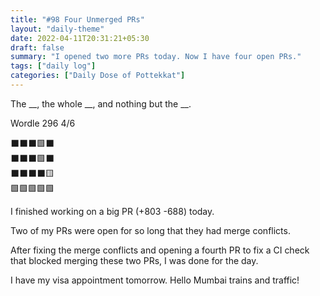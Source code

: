 ```yaml
---
title: "#98 Four Unmerged PRs"
layout: "daily-theme"
date: 2022-04-11T20:31:21+05:30
draft: false
summary: "I opened two more PRs today. Now I have four open PRs."
tags: ["daily log"]
categories: ["Daily Dose of Pottekkat"]
---
```


The __, the whole __, and nothing but the __.

Wordle 296 4/6

⬛⬛⬛🟩⬛\
⬛⬛⬛🟩⬛\
⬛⬛⬛⬛🟨\
🟩🟩🟩🟩🟩

I finished working on a big PR (+803 -688) today.

Two of my PRs were open for so long that they had merge conflicts.

After fixing the merge conflicts and opening a fourth PR to fix a CI check that blocked merging these two PRs, I was done for the day.

I have my visa appointment tomorrow. Hello Mumbai trains and traffic!
